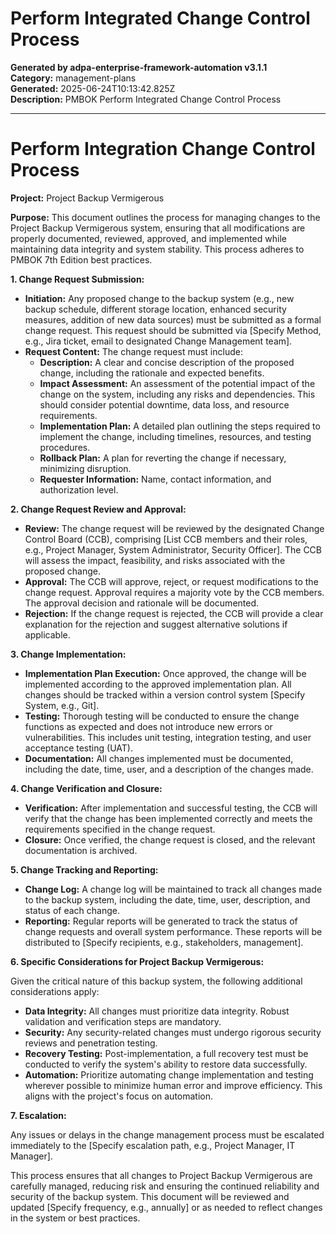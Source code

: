 # Perform Integrated Change Control Process

**Generated by adpa-enterprise-framework-automation v3.1.1**  
**Category:** management-plans  
**Generated:** 2025-06-24T10:13:42.825Z  
**Description:** PMBOK Perform Integrated Change Control Process

---

# Perform Integration Change Control Process

**Project:** Project Backup Vermigerous

**Purpose:** This document outlines the process for managing changes to the Project Backup Vermigerous system, ensuring that all modifications are properly documented, reviewed, approved, and implemented while maintaining data integrity and system stability.  This process adheres to PMBOK 7th Edition best practices.


**1. Change Request Submission:**

* **Initiation:** Any proposed change to the backup system (e.g., new backup schedule, different storage location, enhanced security measures, addition of new data sources) must be submitted as a formal change request.  This request should be submitted via [Specify Method, e.g., Jira ticket, email to designated Change Management team].
* **Request Content:** The change request must include:
    * **Description:** A clear and concise description of the proposed change, including the rationale and expected benefits.
    * **Impact Assessment:** An assessment of the potential impact of the change on the system, including any risks and dependencies.  This should consider potential downtime, data loss, and resource requirements.
    * **Implementation Plan:** A detailed plan outlining the steps required to implement the change, including timelines, resources, and testing procedures.
    * **Rollback Plan:** A plan for reverting the change if necessary, minimizing disruption.
    * **Requester Information:** Name, contact information, and authorization level.


**2. Change Request Review and Approval:**

* **Review:** The change request will be reviewed by the designated Change Control Board (CCB), comprising [List CCB members and their roles, e.g., Project Manager, System Administrator, Security Officer].  The CCB will assess the impact, feasibility, and risks associated with the proposed change.
* **Approval:**  The CCB will approve, reject, or request modifications to the change request.  Approval requires a majority vote by the CCB members.  The approval decision and rationale will be documented.
* **Rejection:** If the change request is rejected, the CCB will provide a clear explanation for the rejection and suggest alternative solutions if applicable.


**3. Change Implementation:**

* **Implementation Plan Execution:** Once approved, the change will be implemented according to the approved implementation plan.  All changes should be tracked within a version control system [Specify System, e.g., Git].
* **Testing:** Thorough testing will be conducted to ensure the change functions as expected and does not introduce new errors or vulnerabilities. This includes unit testing, integration testing, and user acceptance testing (UAT).
* **Documentation:** All changes implemented must be documented, including the date, time, user, and a description of the changes made.


**4. Change Verification and Closure:**

* **Verification:** After implementation and successful testing, the CCB will verify that the change has been implemented correctly and meets the requirements specified in the change request.
* **Closure:** Once verified, the change request is closed, and the relevant documentation is archived.


**5. Change Tracking and Reporting:**

* **Change Log:** A change log will be maintained to track all changes made to the backup system, including the date, time, user, description, and status of each change.
* **Reporting:** Regular reports will be generated to track the status of change requests and overall system performance.  These reports will be distributed to [Specify recipients, e.g., stakeholders, management].


**6.  Specific Considerations for Project Backup Vermigerous:**

Given the critical nature of this backup system, the following additional considerations apply:

* **Data Integrity:**  All changes must prioritize data integrity.  Robust validation and verification steps are mandatory.
* **Security:** Any security-related changes must undergo rigorous security reviews and penetration testing.
* **Recovery Testing:**  Post-implementation, a full recovery test must be conducted to verify the system's ability to restore data successfully.
* **Automation:**  Prioritize automating change implementation and testing wherever possible to minimize human error and improve efficiency.  This aligns with the project's focus on automation.


**7.  Escalation:**

Any issues or delays in the change management process must be escalated immediately to the [Specify escalation path, e.g., Project Manager, IT Manager].


This process ensures that all changes to Project Backup Vermigerous are carefully managed, reducing risk and ensuring the continued reliability and security of the backup system.  This document will be reviewed and updated [Specify frequency, e.g., annually] or as needed to reflect changes in the system or best practices.
